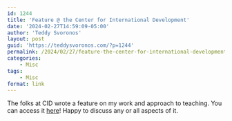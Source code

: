 ```yaml
---
id: 1244
title: 'Feature @ the Center for International Development'
date: '2024-02-27T14:59:09-05:00'
author: 'Teddy Svoronos'
layout: post
guid: 'https://teddysvoronos.com/?p=1244'
permalink: /2024/02/27/feature-the-center-for-international-development/
categories:
    - Misc
tags:
    - Misc
format: link
---
```


<!-- wp:paragraph -->
<p>The folks at CID wrote a feature on my work and approach to teaching. You can access it <a href="https://www.hks.harvard.edu/centers/cid/voices/cid-faculty-spotlight-teddy-svoronos-data-ai-and-inclusive-teaching">here</a>! Happy to discuss any or all aspects of it.</p>
<!-- /wp:paragraph -->